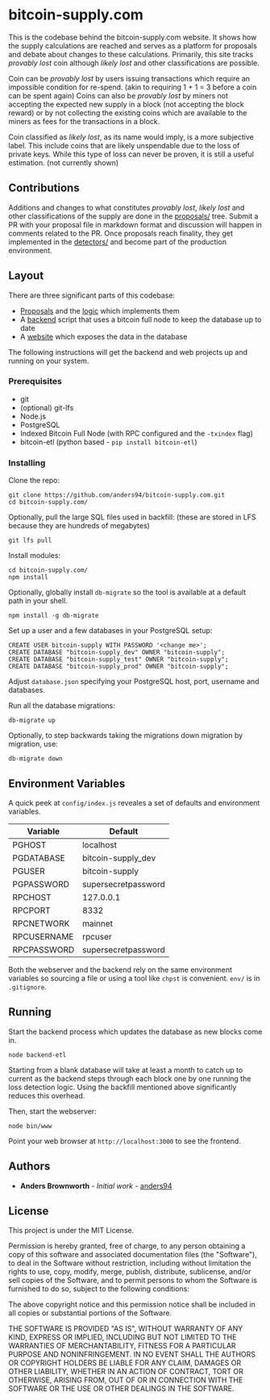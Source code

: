 # bitcoin-supply.com

This is the codebase behind the bitcoin-supply.com website. It shows how the
supply calculations are reached and serves as a platform for proposals and
debate about changes to these calculations. Primarily, this site tracks *provably
lost* coin although *likely lost* and other classifications are possible.

Coin can be *provably lost* by users issuing transactions which require an
impossible condition for re-spend. (akin to requiring 1 + 1 = 3 before a coin
can be spent again) Coins can also be *provably lost* by miners not accepting
the expected new supply in a block (not accepting the block reward) or by not
collecting the existing coins which are available to the miners as fees for
the transactions in a block.

Coin classified as *likely lost*, as its name would imply, is a more subjective
label. This include coins that are likely unspendable due to the loss of
private keys. While this type of loss can never be proven, it is still a useful
estimation. (not currently shown)

## Contributions

Additions and changes to what constitutes *provably lost*, *likely lost* and
other classifications of the supply are done in the [proposals/](proposals/)
tree. Submit a PR with your proposal file in markdown format and discussion
will happen in comments related to the PR. Once proposals reach finality, they
get implemented in the [detectors/](detectors/index.js) and become part of the
production environment.

## Layout

There are three significant parts of this codebase:
* [Proposals](proposals/) and the [logic](detectors/index.js) which implements them
* A [backend](backend-etl.js) script that uses a bitcoin full node to keep the database up to date
* A [website](routes/index.js) which exposes the data in the database

The following instructions will get the backend and web projects up and running
on your system.

### Prerequisites

* git
* (optional) git-lfs
* Node.js
* PostgreSQL
* Indexed Bitcoin Full Node (with RPC configured and the `-txindex` flag)
* bitcoin-etl (python based - `pip install bitcoin-etl`)

### Installing

Clone the repo:

```
git clone https://github.com/anders94/bitcoin-supply.com.git
cd bitcoin-supply.com/
```

Optionally, pull the large SQL files used in backfill: (these are stored in LFS because they are hundreds of megabytes)

```
git lfs pull
```

Install modules:

```
cd bitcoin-supply.com/
npm install
```

Optionally, globally install `db-migrate` so the tool is available at a default path in your shell.
```
npm install -g db-migrate
```

Set up a user and a few databases in your PostgreSQL setup:

```
CREATE USER bitcoin-supply WITH PASSWORD '<change me>';
CREATE DATABASE "bitcoin-supply_dev" OWNER "bitcoin-supply";
CREATE DATABASE "bitcoin-supply_test" OWNER "bitcoin-supply";
CREATE DATABASE "bitcoin-supply_prod" OWNER "bitcoin-supply";
```

Adjust `database.json` specifying your PostgreSQL host, port, username and databases.

Run all the database migrations:
```
db-migrate up
```

Optionally, to step backwards taking the migrations down migration by migration, use:
```
db-migrate down
```

## Environment Variables
A quick peek at `config/index.js` reveales a set of defaults and environment variables.

Variable | Default
---------|--------
PGHOST | localhost
PGDATABASE | bitcoin-supply_dev
PGUSER | bitcoin-supply
PGPASSWORD | supersecretpassword
RPCHOST | 127.0.0.1
RPCPORT | 8332
RPCNETWORK | mainnet
RPCUSERNAME | rpcuser
RPCPASSWORD | supersecretpassword

Both the webserver and the backend rely on the same environment variables so sourcing a
file or using a tool like `chpst` is convenient. `env/` is in `.gitignore`.

## Running
Start the backend process which updates the database as new blocks come in.

```
node backend-etl
```
Starting from a blank database will take at least a month to catch up to current as the
backend steps through each block one by one running the loss detection logic. Using the
backfill mentioned above significantly reduces this overhead.

Then, start the webserver:
```
node bin/www
```

Point your web browser at `http://localhost:3000` to see the frontend.

## Authors

* **Anders Brownworth** - *Initial work* - [anders94](https://github.com/anders94)

## License

This project is under the MIT License.

Permission is hereby granted, free of charge, to any person obtaining a copy of this software
and associated documentation files (the "Software"), to deal in the Software without restriction,
including without limitation the rights to use, copy, modify, merge, publish, distribute,
sublicense, and/or sell copies of the Software, and to permit persons to whom the Software is
furnished to do so, subject to the following conditions:

The above copyright notice and this permission notice shall be included in all copies or
substantial portions of the Software.

THE SOFTWARE IS PROVIDED "AS IS", WITHOUT WARRANTY OF ANY KIND, EXPRESS OR IMPLIED, INCLUDING
BUT NOT LIMITED TO THE WARRANTIES OF MERCHANTABILITY, FITNESS FOR A PARTICULAR PURPOSE AND
NONINFRINGEMENT. IN NO EVENT SHALL THE AUTHORS OR COPYRIGHT HOLDERS BE LIABLE FOR ANY CLAIM,
DAMAGES OR OTHER LIABILITY, WHETHER IN AN ACTION OF CONTRACT, TORT OR OTHERWISE, ARISING FROM,
OUT OF OR IN CONNECTION WITH THE SOFTWARE OR THE USE OR OTHER DEALINGS IN THE SOFTWARE.
